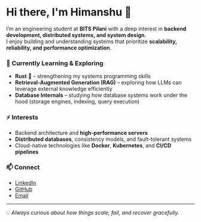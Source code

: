 # Hi there, I'm Himanshu 👋

I’m an engineering student at **BITS Pilani** with a deep interest in **backend development, distributed systems, and system design**.  
I enjoy building and understanding systems that prioritize **scalability, reliability, and performance optimization**.

### 🌱 Currently Learning & Exploring
- **Rust** 🦀 – strengthening my systems programming skills
- **Retrieval-Augmented Generation (RAG)** – exploring how LLMs can leverage external knowledge efficiently
- **Database Internals** – studying how database systems work under the hood (storage engines, indexing, query execution)

### ⚡ Interests
- Backend architecture and **high-performance servers**
- **Distributed databases**, consistency models, and fault-tolerant systems
- Cloud-native technologies like **Docker**, **Kubernetes**, and **CI/CD pipelines**

### 📫 Connect
- [LinkedIn](https://www.linkedin.com/in/himakmr)
- [GitHub](https://github.com/Zendovo)
- [Email](mailto:kumarh664@gmail.com)

---
💡 *Always curious about how things scale, fail, and recover gracefully.*
